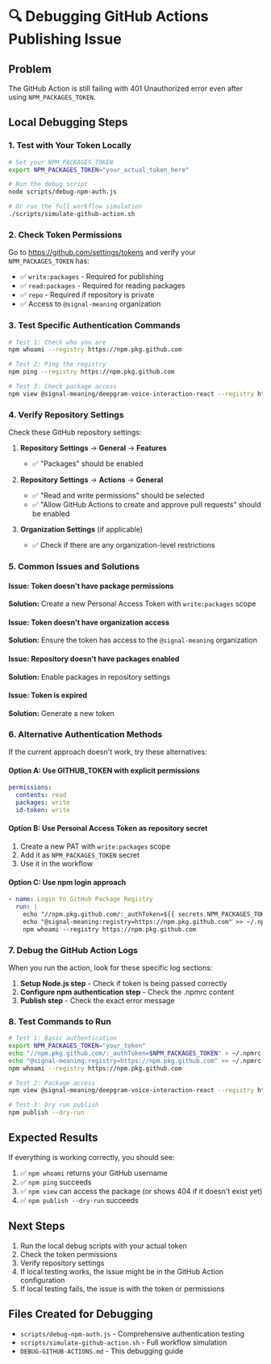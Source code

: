 # 🔍 Debugging GitHub Actions Publishing Issue

## Problem
The GitHub Action is still failing with 401 Unauthorized error even after using `NPM_PACKAGES_TOKEN`.

## Local Debugging Steps

### 1. **Test with Your Token Locally**

```bash
# Set your NPM_PACKAGES_TOKEN
export NPM_PACKAGES_TOKEN="your_actual_token_here"

# Run the debug script
node scripts/debug-npm-auth.js

# Or run the full workflow simulation
./scripts/simulate-github-action.sh
```

### 2. **Check Token Permissions**

Go to https://github.com/settings/tokens and verify your `NPM_PACKAGES_TOKEN` has:

- ✅ `write:packages` - Required for publishing
- ✅ `read:packages` - Required for reading packages  
- ✅ `repo` - Required if repository is private
- ✅ Access to `@signal-meaning` organization

### 3. **Test Specific Authentication Commands**

```bash
# Test 1: Check who you are
npm whoami --registry https://npm.pkg.github.com

# Test 2: Ping the registry
npm ping --registry https://npm.pkg.github.com

# Test 3: Check package access
npm view @signal-meaning/deepgram-voice-interaction-react --registry https://npm.pkg.github.com
```

### 4. **Verify Repository Settings**

Check these GitHub repository settings:

1. **Repository Settings** → **General** → **Features**
   - ✅ "Packages" should be enabled

2. **Repository Settings** → **Actions** → **General**
   - ✅ "Read and write permissions" should be selected
   - ✅ "Allow GitHub Actions to create and approve pull requests" should be enabled

3. **Organization Settings** (if applicable)
   - ✅ Check if there are any organization-level restrictions

### 5. **Common Issues and Solutions**

#### Issue: Token doesn't have package permissions
**Solution:** Create a new Personal Access Token with `write:packages` scope

#### Issue: Token doesn't have organization access
**Solution:** Ensure the token has access to the `@signal-meaning` organization

#### Issue: Repository doesn't have packages enabled
**Solution:** Enable packages in repository settings

#### Issue: Token is expired
**Solution:** Generate a new token

### 6. **Alternative Authentication Methods**

If the current approach doesn't work, try these alternatives:

#### Option A: Use GITHUB_TOKEN with explicit permissions
```yaml
permissions:
  contents: read
  packages: write
  id-token: write
```

#### Option B: Use Personal Access Token as repository secret
1. Create a new PAT with `write:packages` scope
2. Add it as `NPM_PACKAGES_TOKEN` secret
3. Use it in the workflow

#### Option C: Use npm login approach
```yaml
- name: Login to GitHub Package Registry
  run: |
    echo "//npm.pkg.github.com/:_authToken=${{ secrets.NPM_PACKAGES_TOKEN }}" > ~/.npmrc
    echo "@signal-meaning:registry=https://npm.pkg.github.com" >> ~/.npmrc
    npm whoami --registry https://npm.pkg.github.com
```

### 7. **Debug the GitHub Action Logs**

When you run the action, look for these specific log sections:

1. **Setup Node.js step** - Check if token is being passed correctly
2. **Configure npm authentication step** - Check the .npmrc content
3. **Publish step** - Check the exact error message

### 8. **Test Commands to Run**

```bash
# Test 1: Basic authentication
export NPM_PACKAGES_TOKEN="your_token"
echo "//npm.pkg.github.com/:_authToken=$NPM_PACKAGES_TOKEN" > ~/.npmrc
echo "@signal-meaning:registry=https://npm.pkg.github.com" >> ~/.npmrc
npm whoami --registry https://npm.pkg.github.com

# Test 2: Package access
npm view @signal-meaning/deepgram-voice-interaction-react --registry https://npm.pkg.github.com

# Test 3: Dry run publish
npm publish --dry-run
```

## Expected Results

If everything is working correctly, you should see:

1. ✅ `npm whoami` returns your GitHub username
2. ✅ `npm ping` succeeds
3. ✅ `npm view` can access the package (or shows 404 if it doesn't exist yet)
4. ✅ `npm publish --dry-run` succeeds

## Next Steps

1. Run the local debug scripts with your actual token
2. Check the token permissions
3. Verify repository settings
4. If local testing works, the issue might be in the GitHub Action configuration
5. If local testing fails, the issue is with the token or permissions

## Files Created for Debugging

- `scripts/debug-npm-auth.js` - Comprehensive authentication testing
- `scripts/simulate-github-action.sh` - Full workflow simulation
- `DEBUG-GITHUB-ACTIONS.md` - This debugging guide
